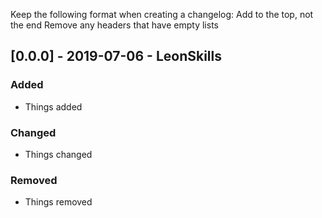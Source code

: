 
Keep the following format when creating a changelog: 
Add to the top, not the end
Remove any headers that have empty lists

## [0.0.0] - 2019-07-06 - LeonSkills
### Added
- Things added
### Changed
- Things changed

### Removed
- Things removed
